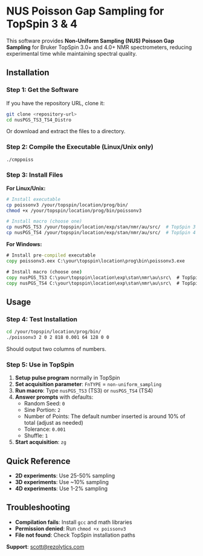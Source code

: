 # NUS Poisson Gap Sampling for TopSpin 3 & 4

This software provides **Non-Uniform Sampling (NUS) Poisson Gap Sampling** for Bruker TopSpin 3.0+ and 4.0+ NMR spectrometers, reducing experimental time while maintaining spectral quality.

## Installation

### Step 1: Get the Software

If you have the repository URL, clone it:
```bash
git clone <repository-url>
cd nusPGS_TS3_TS4_Distro
```

Or download and extract the files to a directory.

### Step 2: Compile the Executable (Linux/Unix only)

```bash
./cmppoiss
```

### Step 3: Install Files

**For Linux/Unix:**
```bash
# Install executable
cp poissonv3 /your/topspin/location/prog/bin/
chmod +x /your/topspin/location/prog/bin/poissonv3

# Install macro (choose one)
cp nusPGS_TS3 /your/topspin/location/exp/stan/nmr/au/src/  # TopSpin 3
cp nusPGS_TS4 /your/topspin/location/exp/stan/nmr/au/src/  # TopSpin 4
```

**For Windows:**
```cmd
# Install pre-compiled executable
copy poissonv3.eex C:\your\topspin\location\prog\bin\poissonv3.exe

# Install macro (choose one)
copy nusPGS_TS3 C:\your\topspin\location\exp\stan\nmr\au\src\  # TopSpin 3
copy nusPGS_TS4 C:\your\topspin\location\exp\stan\nmr\au\src\  # TopSpin 4
```

## Usage

### Step 4: Test Installation

```bash
cd /your/topspin/location/prog/bin/
./poissonv3 2 0 2 818 0.001 64 128 0 0
```
Should output two columns of numbers.

### Step 5: Use in TopSpin

1. **Setup pulse program** normally in TopSpin
2. **Set acquisition parameter**: `FnTYPE` = `non-uniform_sampling`
3. **Run macro**: Type `nusPGS_TS3` (TS3) or `nusPGS_TS4` (TS4)
4. **Answer prompts** with defaults:
   - Random Seed: `0`
   - Sine Portion: `2`
   - Number of Points: The default number inserted is around 10% of total (adjust as needed)
   - Tolerance: `0.001`
   - Shuffle: `1`
5. **Start acquisition**: `zg`

## Quick Reference

- **2D experiments**: Use 25-50% sampling
- **3D experiments**: Use ~10% sampling
- **4D experiments**: Use 1-2% sampling

## Troubleshooting

- **Compilation fails**: Install `gcc` and math libraries
- **Permission denied**: Run `chmod +x poissonv3`
- **File not found**: Check TopSpin installation paths

**Support**: scott@rezolytics.com
